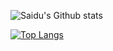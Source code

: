
<!--
**ernestkamara/ernestkamara** is a ✨ _special_ ✨ repository because its `README.md` (this file) appears on your GitHub profile.

Here are some ideas to get you started:

- 🔭 I’m currently working on ...
- 🌱 I’m currently learning ...
- 👯 I’m looking to collaborate on ...
- 🤔 I’m looking for help with ...
- 💬 Ask me about ...
- 📫 How to reach me: ...
- 😄 Pronouns: ...
- ⚡ Fun fact: ...
-->
![Saidu's Github stats](https://github-readme-stats.vercel.app/api?username=ernestkamara&show_icons=true&count_private=true&include_all_commits=true&hide_rank=true)

[![Top Langs](https://github-readme-stats.vercel.app/api/top-langs/?username=ernestkamara&layout=compact&hide=c,c%2B%2B&langs_count=6)](https://github.com/anuraghazra/github-readme-stats)
